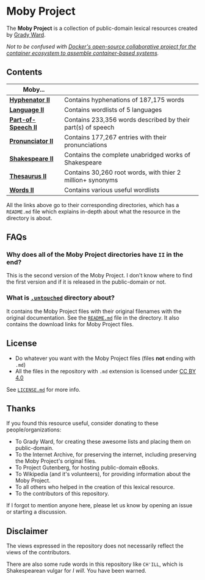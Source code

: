 # Moby Project
The **Moby Project** is a collection of public-domain lexical resources created by [Grady Ward](https://en.wikipedia.org/wiki/Grady_Ward).

*Not to be confused with [Docker's open-source collaborative project for the container ecosystem to assemble container-based systems](https://github.com/moby/moby).*

## Contents
| Moby... |  |
|--|--|
| [**Hyphenator II**](https://github.com/elitejake/Moby-Project/tree/main/Moby%20Hyphenator%20II) | Contains hyphenations of 187,175 words |
| [**Language II**](https://github.com/elitejake/Moby-Project/tree/main/Moby%20Language%20II) | Contains wordlists of 5 languages |
| [**Part-of-Speech II**](https://github.com/elitejake/Moby-Project/tree/main/Moby%20Part-of-Speech%20II) | Contains 233,356 words described by their part(s) of speech |
| [**Pronunciator II**](https://github.com/elitejake/Moby-Project/tree/main/Moby%20Pronunciator%20II) | Contains 177,267 entries with their pronunciations |
| [**Shakespeare II**](https://github.com/elitejake/Moby-Project/tree/main/Moby%20Shakespeare) | Contains the complete unabridged works of Shakespeare |
| [**Thesaurus II**](https://github.com/elitejake/Moby-Project/tree/main/Moby%20Thesaurus%20II) | Contains 30,260 root words, with thier 2 million+ synonyms |
| [**Words II**](https://github.com/elitejake/Moby-Project/tree/main/Moby%20Words%20II) | Contains various useful wordlists |

All the links above go to their corresponding directories, which has a `README.md` file which explains in-depth about what the resource in the directory is about.

## FAQs
### Why does all of the Moby Project directories have `II` in the end?
This is the second version of the Moby Project. I don't know where to find the first version and if it is released in the public-domain or not.

### What is [`.untouched`](https://github.com/elitejake/Moby-Project/tree/main/.untouched) directory about?
It contains the Moby Project files with their original filenames with the original documentation.
See the [`README.md`](https://github.com/elitejake/Moby-Project/blob/main/.untouched/README.md) file in the directory. It also contains the download links for Moby Project files.

## License
- Do whatever you want with the Moby Project files (files **not** ending with `.md`)
- All the files in the repository with `.md` extension is licensed under [CC BY 4.0](http://creativecommons.org/licenses/by/4.0/)

See [`LICENSE.md`](https://github.com/elitejake/Moby-Project/blob/main/LICENSE.md) for more info.

## Thanks
If you found this resource useful, consider donating to these people/organizations:
- To Grady Ward, for creating these awesome lists and placing them on public-domain.
- To the Internet Archive, for preserving the internet, including preserving the  Moby Project's original files.
- To Project Gutenberg, for hosting public-domain eBooks.
- To Wikipedia (and it's volunteers), for providing information about the Moby Project.
- To all others who helped in the creation of this lexical resource.
- To the contributors of this repository.

If I forgot to mention anyone here, please let us know by opening an issue or starting a discussion.

## Disclaimer
The views expressed in the repository does not necessarily reflect the views of the contributors.

There are also some rude words in this repository like `CH'ILL`, which is Shakespearean vulgar for *I will*.  You have been warned.
